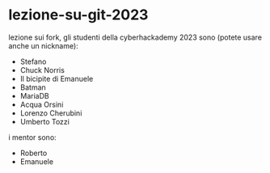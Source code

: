 # lezione-su-git-2023

lezione sui fork, gli studenti della cyberhackademy 2023 sono (potete usare anche un nickname):

- Stefano 
- Chuck Norris
- Il bicipite di Emanuele
- Batman
- MariaDB
- Acqua Orsini
- Lorenzo Cherubini
- Umberto Tozzi

i mentor sono:
- Roberto
- Emanuele



